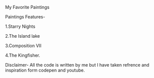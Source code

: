 My Favorite Paintings

Paintings Features-

1.Starry Nights

2.The Island lake

3.Composition VII

4.The Kingfisher.

Disclaimer-
All the code is written by me but I have taken refrence and inspiration form codepen and youtube.
